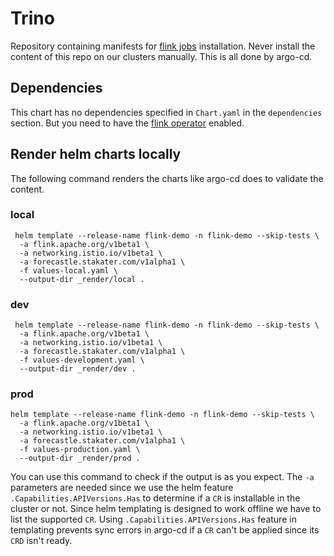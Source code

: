 # Trino

Repository containing manifests for
[flink jobs](https://nightlies.apache.org/flink/flink-kubernetes-operator-docs-main/docs/custom-resource/reference/)
installation. Never install the content of this repo on our clusters manually. This is all done by argo-cd.

## Dependencies

This chart has no dependencies specified in `Chart.yaml` in the `dependencies` section.
But you need to have the [flink operator](https://github.com/steadforce/flink-operator)
enabled.

## Render helm charts locally

The following command renders the charts like argo-cd does to validate the content.

### local

```
 helm template --release-name flink-demo -n flink-demo --skip-tests \
  -a flink.apache.org/v1beta1 \
  -a networking.istio.io/v1beta1 \
  -a forecastle.stakater.com/v1alpha1 \
  -f values-local.yaml \
  --output-dir _render/local . 
```

### dev

```
 helm template --release-name flink-demo -n flink-demo --skip-tests \
  -a flink.apache.org/v1beta1 \
  -a networking.istio.io/v1beta1 \
  -a forecastle.stakater.com/v1alpha1 \
  -f values-development.yaml \
  --output-dir _render/dev . 
```

### prod

```
helm template --release-name flink-demo -n flink-demo --skip-tests \
  -a flink.apache.org/v1beta1 \
  -a networking.istio.io/v1beta1 \
  -a forecastle.stakater.com/v1alpha1 \
  -f values-production.yaml \
  --output-dir _render/prod . 
```

You can use this command to check if the output is as you expect. The `-a` parameters are needed since we use the
helm feature `.Capabilities.APIVersions.Has` to determine if a `CR` is installable in the cluster or not. Since
helm templating is designed to work offline we have to list the supported `CR`. Using `.Capabilities.APIVersions.Has`
feature in templating prevents sync errors in argo-cd if a `CR` can't be applied since its `CRD` isn't ready.
